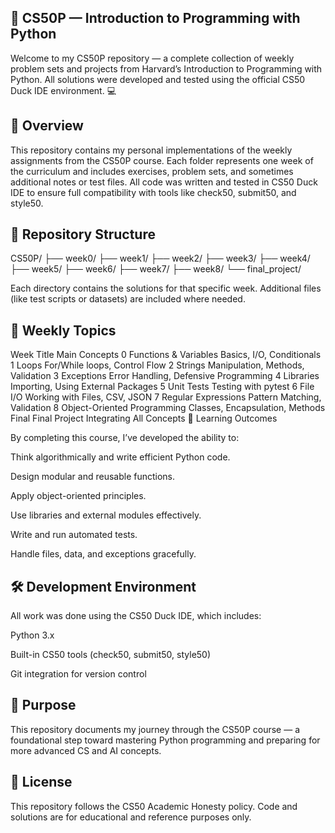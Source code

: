 ## 🐍 CS50P — Introduction to Programming with Python

Welcome to my CS50P repository — a complete collection of weekly problem sets and projects from Harvard’s Introduction to Programming with Python.
All solutions were developed and tested using the official CS50 Duck IDE environment. 💻

## 📘 Overview

This repository contains my personal implementations of the weekly assignments from the CS50P course.
Each folder represents one week of the curriculum and includes exercises, problem sets, and sometimes additional notes or test files.
All code was written and tested in CS50 Duck IDE to ensure full compatibility with tools like check50, submit50, and style50.

## 📁 Repository Structure
CS50P/
├── week0/
├── week1/
├── week2/
├── week3/
├── week4/
├── week5/
├── week6/
├── week7/
├── week8/
└── final_project/


Each directory contains the solutions for that specific week.
Additional files (like test scripts or datasets) are included where needed.

## 🧩 Weekly Topics
Week	Title	Main Concepts
0	Functions & Variables	Basics, I/O, Conditionals
1	Loops	For/While loops, Control Flow
2	Strings	Manipulation, Methods, Validation
3	Exceptions	Error Handling, Defensive Programming
4	Libraries	Importing, Using External Packages
5	Unit Tests	Testing with pytest
6	File I/O	Working with Files, CSV, JSON
7	Regular Expressions	Pattern Matching, Validation
8	Object-Oriented Programming	Classes, Encapsulation, Methods
Final	Final Project	Integrating All Concepts
🧠 Learning Outcomes

By completing this course, I’ve developed the ability to:

Think algorithmically and write efficient Python code.

Design modular and reusable functions.

Apply object-oriented principles.

Use libraries and external modules effectively.

Write and run automated tests.

Handle files, data, and exceptions gracefully.

## 🛠️ Development Environment

All work was done using the CS50 Duck IDE, which includes:

Python 3.x

Built-in CS50 tools (check50, submit50, style50)

Git integration for version control

## 🎯 Purpose

This repository documents my journey through the CS50P course — a foundational step toward mastering Python programming and preparing for more advanced CS and AI concepts.

## 🧾 License

This repository follows the CS50 Academic Honesty policy.
Code and solutions are for educational and reference purposes only.

